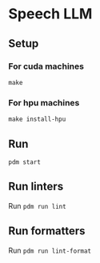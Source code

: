 # Speech LLM

## Setup

### For cuda machines
`make`

### For hpu machines
`make install-hpu`

## Run

`pdm start`

## Run linters
Run `pdm run lint`

## Run formatters
Run `pdm run lint-format`
